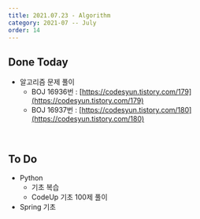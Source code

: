 ```yaml
---
title: 2021.07.23 - Algorithm
category: 2021-07 -- July
order: 14
---
```




## Done Today

- 알고리즘 문제 풀이
  - BOJ 16936번 : [https://codesyun.tistory.com/179](https://codesyun.tistory.com/179)
  - BOJ 16937번 : [https://codesyun.tistory.com/180](https://codesyun.tistory.com/180)



<br>

## To Do

- Python
  - 기초 복습
  - CodeUp 기초 100제 풀이
- Spring 기초
